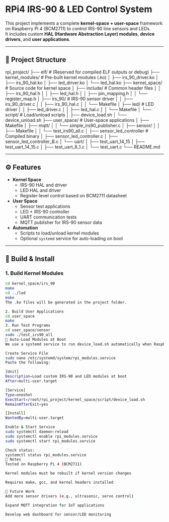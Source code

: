# RPi4 IRS-90 & LED Control System

This project implements a complete **kernel-space + user-space** framework on Raspberry Pi 4 (BCM2711) to control IRS-90 line sensors and LEDs.  
It includes custom **HAL (Hardware Abstraction Layer) modules**, **device drivers**, and **user applications**.  

---

## 📂 Project Structure

rpi_project/
├── elf/ # (Reserved for compiled ELF outputs or debug)
├── kernel_modules/ # Pre-built kernel modules (.ko)
│ ├── irs_90_driver.ko
│ ├── irs_90_hal.ko
│ ├── led_driver.ko
│ └── led_hal.ko
├── kernel_space/ # Source code for kernel space
│ ├── include/ # Common header files
│ │ ├── irs_90_hal.h
│ │ ├── led_hal.h
│ │ ├── pin_mapping.h
│ │ └── register_map.h
│ ├── irs_90/ # IRS-90 sensor driver
│ │ ├── irs_90_driver.c
│ │ ├── irs_90_hal.c
│ │ └── Makefile
│ ├── led/ # LED driver
│ │ ├── led_driver.c
│ │ ├── led_hal.c
│ │ └── Makefile
│ └── script/ # Load/unload scripts
│ ├── device_load.sh
│ └── device_unload.sh
├── user_space/ # User-space applications
│ ├── Makefile
│ ├── mqtt/
│ │ └── simple_irs90_publisher.c
│ ├── sensor/
│ │ ├── Makefile
│ │ └── test_irs90_all.c
│ ├── sensor_led_controller # Compiled binary
│ ├── sensor_led_controller.c
│ ├── sensor_led_controller_B.c
│ └── uart/
│ ├── test_uart_14_15
│ ├── test_uart_14_15.c
│ ├── test_uart_8_1.c
│ └── test_uart.c
└── README.md

---

## ⚙️ Features

- **Kernel Space**
  - IRS-90 HAL and driver
  - LED HAL and driver
  - Register-level control based on BCM2711 datasheet
- **User Space**
  - Sensor test applications
  - LED + IRS-90 controller
  - UART communication tests
  - MQTT publisher for IRS-90 sensor data
- **Automation**
  - Scripts to load/unload kernel modules
  - Optional `systemd` service for auto-loading on boot

---

## 🔨 Build & Install

### 1. Build Kernel Modules
```bash
cd kernel_space/irs_90
make
cd ../led
make
The .ko files will be generated in the project folder.

2. Build User Applications
cd user_space
make
3. Run Test Programs
cd user_space/sensor
sudo ./test_irs90_all
🚀 Auto-Load Modules at Boot
We use a systemd service to run device_load.sh automatically when Raspberry Pi boots.

Create Service File
sudo nano /etc/systemd/system/rpi_modules.service
Paste the following:

[Unit]
Description=Load custom IRS-90 and LED modules at boot
After=multi-user.target

[Service]
Type=oneshot
ExecStart=/root/rpi_project/kernel_space/script/device_load.sh
RemainAfterExit=yes

[Install]
WantedBy=multi-user.target

Enable & Start Service
sudo systemctl daemon-reload
sudo systemctl enable rpi_modules.service
sudo systemctl start rpi_modules.service

Check status:
systemctl status rpi_modules.service
📝 Notes
Tested on Raspberry Pi 4 (BCM2711)

Kernel modules must be rebuilt if kernel version changes

Requires make, gcc, and kernel headers installed

📌 Future Work
Add more sensor drivers (e.g., ultrasonic, servo control)

Expand MQTT integration for IoT applications

Develop web dashboard for sensor/LED monitoring
